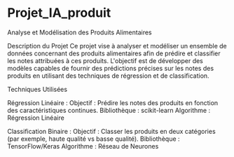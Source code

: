 # Projet_IA_produit

Analyse et Modélisation des Produits Alimentaires

Description du Projet
Ce projet vise à analyser et modéliser un ensemble de données concernant des produits alimentaires afin de prédire et classifier les notes attribuées à ces produits. L'objectif est de développer des modèles capables de fournir des prédictions précises sur les notes des produits en utilisant des techniques de régression et de classification.

Techniques Utilisées

Régression Linéaire :
Objectif : Prédire les notes des produits en fonction des caractéristiques continues.
Bibliothèque : scikit-learn
Algorithme : Régression Linéaire

Classification Binaire :
Objectif : Classer les produits en deux catégories (par exemple, haute qualité vs basse qualité).
Bibliothèque : TensorFlow/Keras
Algorithme : Réseau de Neurones

